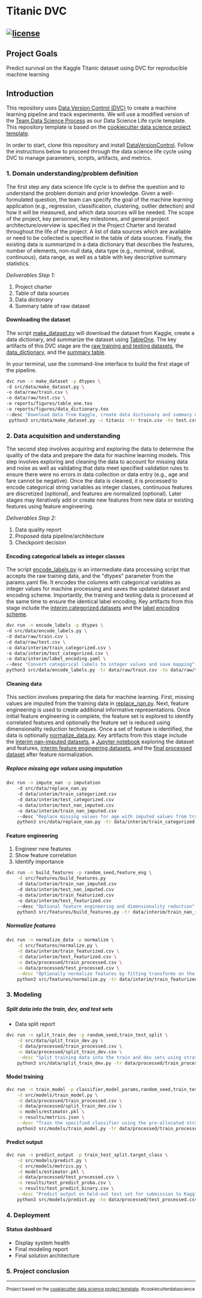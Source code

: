 # Titanic DVC

[![license](https://img.shields.io/github/license/mashape/apistatus.svg?maxAge=2592000)](./LICENSE)
------------

## Project Goals

Predict survival on the Kaggle Titanic dataset using DVC for reproducible machine learning

## Introduction

This repository uses [Data Version Control (DVC)](https://dvc.org/) to create a machine learning pipeline and track
experiments. We will use a modified version of
the [Team Data Science Process](https://docs.microsoft.com/en-us/azure/machine-learning/team-data-science-process/overview)
as our Data Science Life cycle template. This repository template is based on
the [cookiecutter data science project template](https://drivendata.github.io/cookiecutter-data-science).

In order to start, clone this repository and install [DataVersionControl](https://dvc.org/). Follow the instructions
below to proceed through the data science life cycle using DVC to manage parameters, scripts, artifacts, and metrics.

### 1. Domain understanding/problem definition

The first step any data science life cycle is to define the question and to understand the problem domain and prior
knowledge. Given a well-formulated question, the team can specify the goal of the machine learning application (e.g.,
regression, classification, clustering, outlier detection) and how it will be measured, and which data sources will be
needed. The scope of the project, key personnel, key milestones, and general project architecture/overview is specified
in the Project Charter and iterated throughout the life of the project. A list of data sources which are available or
need to be collected is specified in the table of data sources. Finally, the existing data is summarized in a data
dictionary that describes the features, number of elements, non-null data, data type (e.g., nominal, ordinal,
continuous), data range, as well as a table with key descriptive summary statistics.

*Deliverables Step 1:*
1. Project charter
2. Table of data sources
3. Data dictionary
4. Summary table of raw dataset

#### Downloading the dataset

The script [make_dataset.py](src/data/make_dataset.py) will download the dataset from Kaggle, create a data dictionary,
and summarize the dataset using [TableOne](https://pypi.org/project/tableone/). The key artifacts of this DVC stage are
the [raw training and testing datasets](data/raw), the [data_dictionary](reports/figures/data_dictionary.tex), and
the [summary table](/reports/figures/table_one.tex).

In your terminal, use the command-line interface to build the first stage of the pipeline.

``` bash
dvc run -n make_dataset -p dtypes \
-d src/data/make_dataset.py \
-o data/raw/train.csv \
-o data/raw/test.csv \
-o reports/figures/table_one.tex
-o reports/figures/data_dictionary.tex
--desc "Download data from Kaggle, create data dictionary and summary dtable"\
 python3 src/data/make_dataset.py -c titanic -tr train.csv -te test.csv -o "./data/raw"
```

### 2. Data acquisition and understanding

The second step involves acquiring and exploring the data to determine the quality of the data and prepare the data for
machine learning models. This step involves exploring and cleaning the data to account for missing data and noise as
well as validating that data meet specified validation rules to ensure there were no errors in data collection or data
entry (e.g., age and fare cannot be negative). Once the data is cleaned, it is processed to encode categorical string
variables as integer classes, continuous features are discretized (optional), and features are normalized (optional).
Later stages may iteratively add or create new features from new data or existing features using feature engineering.

*Deliverables Step 2:*
1. Data quality report
2. Proposed data pipeline/architecture
3. Checkpoint decision

#### Encoding categorical labels as integer classes

The script [encode_labels.py](src/data/encode_labels.py) is an intermediate data processing script that accepts the raw
training data, and the "dtypes" parameter from the params.yaml file. It encodes the columns with categorical variables
as integer values for machine processing and saves the updated dataset and encoding scheme. Importantly, the training
and testing data is processed at the same time to ensure the identical label encoding. Key artifacts from this stage
include the [interim categorized datasets](/data/interim) and
the [label encoding scheme](/data/interim/label_encoding.yaml).

``` bash
dvc run -n encode_labels -p dtypes \
-d src/data/encode_labels.py \
-d data/raw/train.csv \
-d data/raw/test.csv \
-o data/interim/train_categorized.csv \
-o data/interim/test_categorized.csv \
-o data/interim/label_encoding.yaml \
--desc "Convert categorical labels to integer values and save mapping" \
python3 src/data/encode_labels.py -tr data/raw/train.csv -te data/raw/test.csv -o data/interim
```

#### Cleaning data

This section involves preparing the data for machine learning. First, missing values are imputed from the training data
in [replace_nan.py](/src/data/replace_nan.py). Next, feature engineering is used to create additional informative
representations. Once initial feature engineering is complete, the feature set is explored to identify correlated
features and optionally the feature set is reduced using dimensionality reduction techniques. Once a set of feature is
identified, the data is optionally [normalize_data.py](/src/features/normalize.py). Key artifacts from this stage
include the [interim nan-imputed datasets](/data/interim), a [Jupyter notebook](/notebooks)
exploring the dataset and features, [interim feature engineering datasets](/data/interim), and the
[final processed dataset](/data/processed) after feature normalization.

##### Replace missing age values using imputation

``` bash
dvc run -n impute_nan -p imputation
    -d src/data/replace_nan.py
    -d data/interim/train_categorized.csv
    -d data/interim/test_categorized.csv
    -o data/interim/test_nan_imputed.csv
    -o data/interim/train_nan_imputed.csv
    --desc "Replace missing values for age with imputed values from training dataset."
    python3 src/data/replace_nan.py -tr data/interim/train_categorized.csv -te data/interim/test_categorized.csv -o data/interim
```

#### Feature engineering

1. Engineer new features
2. Show feature correlation
3. Identify importance

``` bash
dvc run -n build_features -p random_seed,feature_eng \
    -d src/features/build_features.py
    -d data/interim/train_nan_imputed.csv
    -d data/interim/test_nan_imputed.csv
    -o data/interim/train_featurized.csv
    -o data/interim/test_featurized.csv
    --desc "Optional feature engineering and dimensionality reduction"
    python3 src/features/build_features.py -tr data/interim/train_nan_imputed.csv -te data/interim/test_nan_imputed.csv -o data/interim/  
```

##### Normalize features

``` bash
dvc run -n normalize_data -p normalize \
    -d src/features/normalize.py \
    -d data/interim/train_featurized.csv \
    -d data/interim/test_featurized.csv \
    -o data/processed/train_processed.csv \
    -o data/processed/test_processed.csv \
    --desc "Optionally normalize features by fitting transforms on the training dataset." \
    python3 src/features/normalize.py -tr data/interim/train_featurized.csv -te data/interim/test_featurized.csv -o data/processed/
```

### 3. Modeling

##### Split data into the train, dev, and test sets

+ Data split report

```bash
dvc run -n split_train_dev -p random_seed,train_test_split \
    -d src/data/split_train_dev.py \
    -d data/processed/train_processed.csv \
    -o data/processed/split_train_dev.csv \
    --desc "Split training data into the train and dev sets using stratified K-fold cross validation." \
    python3 src/data/split_train_dev.py -tr data/processed/train_processed.csv  -o data/processed/
```

#### Model training

``` bash
dvc run -n train_model -p classifier,model_params,random_seed,train_test_split.target_class \
    -d src/models/train_model.py \
    -d data/processed/train_processed.csv \
    -d data/processed/split_train_dev.csv \
    -o models/estimator.pkl \
    -m results/metrics.json \
    --desc "Train the specified classifier using the pre-allocated stratified K-fold cross validation splits and the current params.yaml settings." \
    python3 src/models/train_model.py -tr data/processed/train_processed.csv -cv data/processed/split_train_dev.csv
```

#### Predict output

``` bash
dvc run -n predict_output -p train_test_split.target_class \
    -d src/models/predict.py \
    -d src/models/metrics.py \
    -d models/estimator.pkl \
    -d data/processed/test_processed.csv \
    -o results/test_predict_proba.csv \
    -o results/test_predict_binary.csv \
    --desc "Predict output on held-out test set for submission to Kaggle." \
    python3 src/models/predict.py -te data/processed/test_processed.csv -rd results/ -md models/
```

### 4. Deployment

#### Status dashboard

+ Display system health
+ Final modeling report
+ Final solution architecture

### 5. Project conclusion

--------

<p><small>Project based on the <a target="_blank" href="https://drivendata.github.io/cookiecutter-data-science/">cookiecutter data science project template</a>. #cookiecutterdatascience</small></p>
